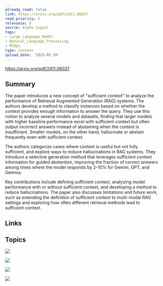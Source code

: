 ```yaml
---
already_read: false
link: https://arxiv.org/pdf/2411.06037
read_priority: 5
relevance: 0
source: Alpha Signal
tags:
- Large_Language_Model
- Natural_Language_Processing
- MlOps
type: Content
upload_date: '2025-05-30'
---
```


https://arxiv.org/pdf/2411.06037
## Summary

The paper introduces a new concept of "sufficient context" to analyze the performance of Retrieval Augmented Generation (RAG) systems. The authors develop a method to classify instances based on whether the context provides enough information to answer the query. They use this notion to analyze several models and datasets, finding that larger models with higher baseline performance excel with sufficient context but often output incorrect answers instead of abstaining when the context is insufficient. Smaller models, on the other hand, hallucinate or abstain frequently even with sufficient context.

The authors categorize cases where context is useful but not fully sufficient, and explore ways to reduce hallucinations in RAG systems. They introduce a selective generation method that leverages sufficient context information for guided abstention, improving the fraction of correct answers among times where the model responds by 2–10% for Gemini, GPT, and Gemma.

Key contributions include defining sufficient context, analyzing model performance with or without sufficient context, and developing a method to reduce hallucinations. The paper also discusses limitations and future work, such as extending the definition of sufficient context to multi-modal RAG settings and exploring how often different retrieval methods lead to sufficient context.
## Links


## Topics

![](topics/Concept/Retrieval%20Augmented%20Generation%20RAG)

![](topics/Concept/Sufficient%20Context)

![](topics/Concept/Sufficient%20Context%20Autorater)

![](topics/Concept/Selective%20Generation)